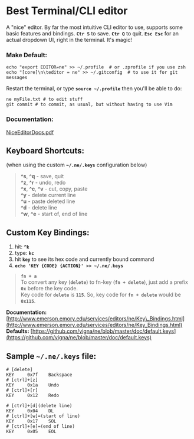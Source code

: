 # Best Terminal/CLI editor

A "nice" editor. By far the most intuitive CLI editor to use, supports some basic features and bindings. **`Ctr S`** to save. **`Ctr Q`** to quit. **`Esc Esc`** for an actual dropdown UI, right in the terminal. It's magic!

### Make Default:

```text
echo "export EDITOR=ne" >> ~/.profile  # or .zprofile if you use zsh  
echo "[core]\n\teditor = ne" >> ~/.gitconfig  # to use it for git messages
```

Restart the terminal, or type **`source ~/.profile`** then you'll be able to do:

```text
ne myFile.txt # to edit stuff  
git commit # to commit, as usual, but without having to use Vim
```

### Documentation:

[NiceEditorDocs.pdf](https://github.com/paulshorey/notes/raw/b3a1b95c4ebd57301a28c5b25ae9520d3735e44d/files/linked/NiceEditorDocs.pdf)

## Keyboard Shortcuts:

\(when using the custom **`~/.ne/.keys`** configuration below\)

> **^s**, **^q** - save, quit  
> **^z**, **^r** - undo, redo  
> **^x**, **^c**, **^v** - cut, copy, paste  
> **^y** - delete current line  
> **^u** - paste deleted line  
> **^d** - delete line  
> **^w**, **^e** - start of, end of line

## Custom Key Bindings:

1. hit: **`^k`**  
2. type: **`kc`**  
3. hit **`key`** to see its hex code and currently bound command  
4. **`echo 'KEY {CODE} {ACTION}' >> ~/.ne/.keys`**  

> **`fn + a`**  
> To convert any key \(**`delete`**\) to fn-key \(**`fn + delete`**\), just add a prefix **`0x`** before the key code.  
> Key code for **`delete`** is **`115`**. So, key code for **`fn + delete`** would be **`0x115`**.

**Documentation:** [http://www.emerson.emory.edu/services/editors/ne/Key\_Bindings.html](http://www.emerson.emory.edu/services/editors/ne/Key_Bindings.html)  
**Defaults:** [https://github.com/vigna/ne/blob/master/doc/default.keys​](https://github.com/vigna/ne/blob/master/doc/default.keys​)

## Sample **`~/.ne/.keys`** file:

```text
# [delete]  
KEY     0x7f    Backspace  
# [ctrl]+[z]  
KEY     0x1a    Undo  
# [ctrl]+[r]  
KEY     0x12    Redo  

# [ctrl]+[d](delete line)  
KEY     0x04    DL  
# [ctrl]+[w]=(start of line)  
KEY     0x17    SOL  
# [ctrl]+[e]=(end of line)  
KEY     0x05    EOL  
```

